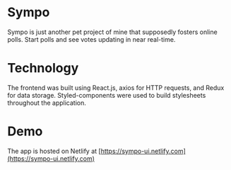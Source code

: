 # Sympo
Sympo is just another pet project of mine that supposedly fosters online polls. Start polls and see votes updating in near real-time.

# Technology
The frontend was built using React.js, axios for HTTP requests, and Redux for data storage. Styled-components were used to build stylesheets throughout the application.

# Demo
The app is hosted on Netlify at [https://sympo-ui.netlify.com](https://sympo-ui.netlify.com) 